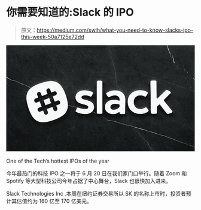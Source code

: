 # 你需要知道的:Slack 的 IPO

> 原文：<https://medium.com/swlh/what-you-need-to-know-slacks-ipo-this-week-50a7125e72dd>

![](img/d9db76c52c038ce226d60264ecdd571b.png)

One of the Tech’s hottest IPOs of the year

今年最热门的科技 IPO 之一将于 6 月 20 日在我们家门口举行。随着 Zoom 和 Spotify 等大型科技公司今年占据了中心舞台，Slack 也很快加入进来。

Slack Technologies Inc .本周在纽约证券交易所以 SK 的名称上市时，投资者预计其估值约为 160 亿至 170 亿美元。